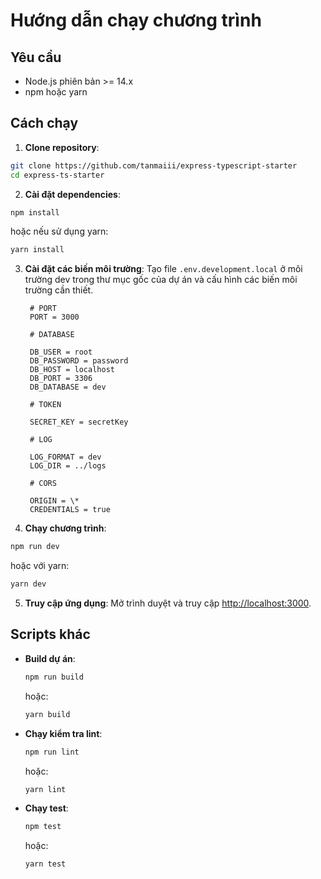 # Hướng dẫn chạy chương trình

## Yêu cầu

- Node.js phiên bản >= 14.x
- npm hoặc yarn

## Cách chạy

1. **Clone repository**:

```bash
git clone https://github.com/tanmaiii/express-typescript-starter
cd express-ts-starter
```

2. **Cài đặt dependencies**:

```bash
npm install
```

hoặc nếu sử dụng yarn:

```bash
yarn install
```

3. **Cài đặt các biến môi trường**:
   Tạo file `.env.development.local` ở môi trường dev trong thư mục gốc của dự án và cấu hình các biến môi trường cần thiết.

   ```
    # PORT
    PORT = 3000

    # DATABASE

    DB_USER = root
    DB_PASSWORD = password
    DB_HOST = localhost
    DB_PORT = 3306
    DB_DATABASE = dev

    # TOKEN

    SECRET_KEY = secretKey

    # LOG

    LOG_FORMAT = dev
    LOG_DIR = ../logs

    # CORS

    ORIGIN = \*
    CREDENTIALS = true
   ```

4. **Chạy chương trình**:

```bash
npm run dev
```

hoặc với yarn:

```bash
yarn dev
```

5. **Truy cập ứng dụng**:
   Mở trình duyệt và truy cập [http://localhost:3000](http://localhost:3000).

## Scripts khác

- **Build dự án**:

  ```bash
  npm run build
  ```

  hoặc:

  ```bash
  yarn build
  ```

- **Chạy kiểm tra lint**:

  ```bash
  npm run lint
  ```

  hoặc:

  ```bash
  yarn lint
  ```

- **Chạy test**:
  ```bash
  npm test
  ```
  hoặc:
  ```bash
  yarn test
  ```
